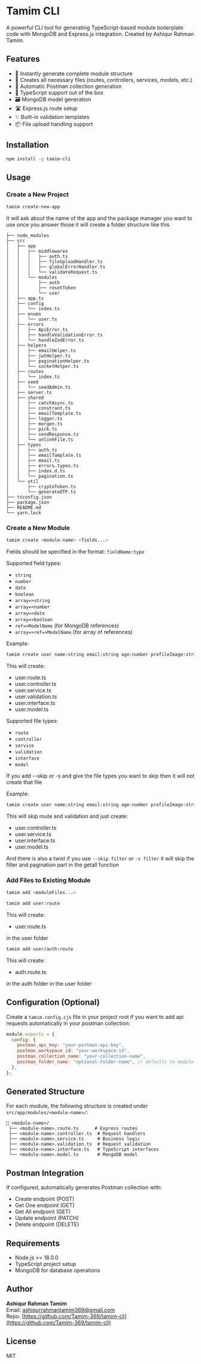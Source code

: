 # Tamim CLI

A powerful CLI tool for generating TypeScript-based module boilerplate code with MongoDB and Express.js integration. Created by Ashiqur Rahman Tamim.

## Features

- 🚀 Instantly generate complete module structure
- 📁 Creates all necessary files (routes, controllers, services, models, etc.)
- 🔄 Automatic Postman collection generation
- 📝 TypeScript support out of the box
- 🗃️ MongoDB model generation
- 🛣️ Express.js route setup
- ✨ Built-in validation templates
- 📦 File upload handling support

## Installation

```bash
npm install -g tamim-cli
```

## Usage

### Create a New Project

```bash
tamim create-new-app
```

It will ask about the name of the app and the package manager you want to use once you answer those it will create a folder structure like this

```
├── node_modules
├── src
│   ├── app
│   │   ├── middlewares
│   │   │   ├── auth.ts
│   │   │   ├── fileUploadHandler.ts
│   │   │   ├── globalErrorHandler.ts
│   │   │   └── validateRequest.ts
│   │   └── modules
│   │       ├── auth
│   │       ├── resetToken
│   │       └── user
│   ├── app.ts
│   ├── config
│   │   └── index.ts
│   ├── enums
│   │   └── user.ts
│   ├── errors
│   │   ├── ApiError.ts
│   │   ├── handleValidationError.ts
│   │   └── handleZodError.ts
│   ├── helpers
│   │   ├── emailHelper.ts
│   │   ├── jwtHelper.ts
│   │   ├── paginationHelper.ts
│   │   └── socketHelper.ts
│   ├── routes
│   │   └── index.ts
│   ├── seed
│   │   └── seedAdmin.ts
│   ├── server.ts
│   ├── shared
│   │   ├── catchAsync.ts
│   │   ├── constrant.ts
│   │   ├── emailTemplate.ts
│   │   ├── logger.ts
│   │   ├── morgen.ts
│   │   ├── pick.ts
│   │   ├── sendResponse.ts
│   │   └── unlinkFile.ts
│   ├── types
│   │   ├── auth.ts
│   │   ├── emailTamplate.ts
│   │   ├── email.ts
│   │   ├── errors.types.ts
│   │   ├── index.d.ts
│   │   └── pagination.ts
│   └── util
│       ├── cryptoToken.ts
│       └── generateOTP.ts
├── tsconfig.json
├── package.json
├── README.md
└── yarn.lock

```

### Create a New Module

```bash
tamim create <module-name> <fields...>
```

Fields should be specified in the format: `fieldName:type`

Supported field types:

- `string`
- `number`
- `date`
- `boolean`
- `array=>string`
- `array=>number`
- `array=>date`
- `array=>boolean`
- `ref=>ModelName` (for MongoDB references)
- `array=>ref=>ModelName` (for array of references)

Example:

```bash
tamim create user name:string email:string age:number profileImage:string isActive:boolean
```

This will create:

- user.route.ts
- user.controller.ts
- user.service.ts
- user.validation.ts
- user.interface.ts
- user.model.ts

Supported file types:

- `route`
- `controller`
- `service`
- `validation`
- `interface`
- `model`

If you add --skip or -s and give the file types you want to skip then it will not create that file

Example:

```bash
tamim create user name:string email:string age:number profileImage:string isActive:boolean --skip route validation
```

This will skip route and validation and just create:

- user.controller.ts
- user.service.ts
- user.interface.ts
- user.model.ts

And there is also a twist if you use `--skip filter` or `-s filter` it will skip the filter and pagination part in the getall function

### Add Files to Existing Module

```bash
tamim add <moduleFiles...>
```

```bash
tamim add user:route
```

This will create:

- user.route.ts

in the user folder

```bash
tamim add user/auth:route
```

This will create:

- auth.route.ts

in the auth folder in the user folder

## Configuration (Optional)

Create a `tamim.config.cjs` file in your project root if you want to add api requests automatically in your postman collection:

```javascript
module.exports = {
  config: {
    postman_api_key: "your-postman-api-key",
    postman_workspace_id: "your-workspace-id",
    postman_collection_name: "your-collection-name",
    postman_folder_name: "optional-folder-name", // defaults to module name
  },
};
```

## Generated Structure

For each module, the following structure is created under `src/app/modules/<module-name>/`:

```
📁 <module-name>/
 ├── <module-name>.route.ts      # Express routes
 ├── <module-name>.controller.ts  # Request handlers
 ├── <module-name>.service.ts     # Business logic
 ├── <module-name>.validation.ts  # Request validation
 ├── <module-name>.interface.ts   # TypeScript interfaces
 └── <module-name>.model.ts       # MongoDB model
```

## Postman Integration

If configured, automatically generates Postman collection with:

- Create endpoint (POST)
- Get One endpoint (GET)
- Get All endpoint (GET)
- Update endpoint (PATCH)
- Delete endpoint (DELETE)

## Requirements

- Node.js >= 18.0.0
- TypeScript project setup
- MongoDB for database operations

## Author

**Ashiqur Rahman Tamim**  
Email: ashiqurrahmantamim369@gmail.com\
Repo: [https://github.com/Tamim-369/tamim-cli](https://github.com/Tamim-369/tamim-cli)

## License

MIT
